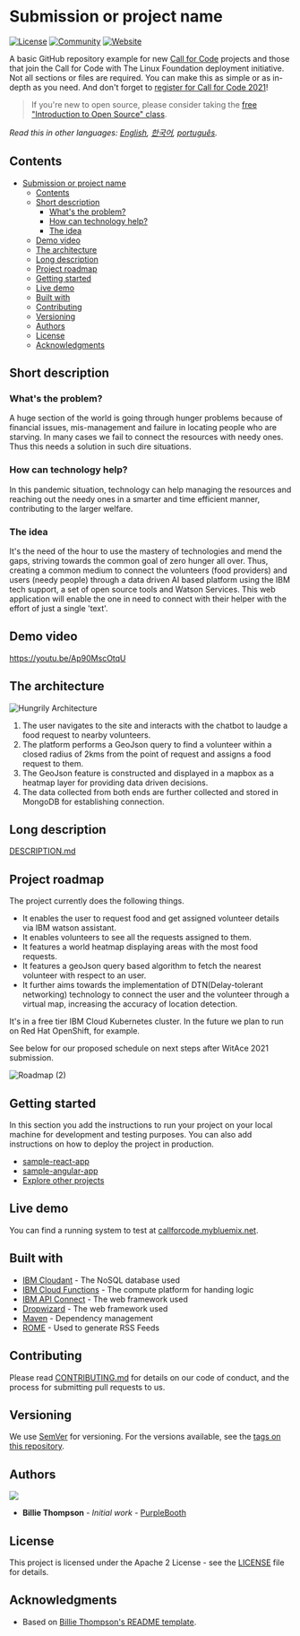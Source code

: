 # Submission or project name

[![License](https://img.shields.io/badge/License-Apache2-blue.svg)](https://www.apache.org/licenses/LICENSE-2.0) [![Community](https://img.shields.io/badge/Join-Community-blue)](https://developer.ibm.com/callforcode/get-started/) [![Website](https://img.shields.io/badge/View-Website-blue)](https://sample-project.s3-web.us-east.cloud-object-storage.appdomain.cloud/)

A basic GitHub repository example for new [Call for Code](https://developer.ibm.com/callforcode/) projects and those that join the Call for Code with The Linux Foundation deployment initiative. Not all sections or files are required. You can make this as simple or as in-depth as you need. And don't forget to [register for Call for Code 2021](https://developer.ibm.com/callforcode/get-started/)!

> If you're new to open source, please consider taking the [free "Introduction to Open Source" class](https://cognitiveclass.ai/courses/introduction-to-open-source).

_Read this in other languages: [English](README.md), [한국어](./docs/README.ko.md), [português](./docs/README.pt_br.md)._

## Contents

- [Submission or project name](#submission-or-project-name)
  - [Contents](#contents)
  - [Short description](#short-description)
    - [What's the problem?](#whats-the-problem)
    - [How can technology help?](#how-can-technology-help)
    - [The idea](#the-idea)
  - [Demo video](#demo-video)
  - [The architecture](#the-architecture)
  - [Long description](#long-description)
  - [Project roadmap](#project-roadmap)
  - [Getting started](#getting-started)
  - [Live demo](#live-demo)
  - [Built with](#built-with)
  - [Contributing](#contributing)
  - [Versioning](#versioning)
  - [Authors](#authors)
  - [License](#license)
  - [Acknowledgments](#acknowledgments)

## Short description

### What's the problem?

A huge section of the world is going through hunger problems because of financial issues, mis-management and failure in locating people who are starving. In many cases we fail to connect the resources with needy ones. Thus this needs a solution in such dire situations.

### How can technology help?

In this pandemic situation, technology can help managing the resources and reaching out the needy ones in a smarter and time efficient manner, contributing to the larger welfare.

### The idea

It's the need of the hour to use the mastery of technologies and mend the gaps, striving towards the common goal of zero hunger all over. Thus, creating a common medium to connect the volunteers (food providers) and users (needy people) through a data driven AI based platform using the IBM tech support, a set of open source tools and Watson Services. This web application will enable the one in need to connect with their helper with the effort of just a single 'text'.

## Demo video

https://youtu.be/Ap90MscOtqU

## The architecture

![Hungrily Architecture](https://user-images.githubusercontent.com/85761117/122475686-a6a01680-cfe2-11eb-9560-ce38ae82cd72.jpg)

1. The user navigates to the site and interacts with the chatbot to laudge a food request to nearby volunteers.
2. The platform performs a GeoJson query to find a volunteer within a closed radius of 2kms from the point of request and assigns a food request to them.
3. The GeoJson feature is constructed and displayed in a mapbox as a heatmap layer for providing data driven decisions.
4. The data collected from both ends are further collected and stored in MongoDB for establishing connection.


## Long description

[DESCRIPTION.md](https://github.com/Sohi-dev/Hungrily_Hackathon/blob/main/docs/DESCRIPTION.md)

## Project roadmap

The project currently does the following things.

- It enables the user to request food and get assigned volunteer details via IBM watson assistant.
- It enables volunteers to see all the requests assigned to them.
- It features a world heatmap displaying areas with the most food requests.
- It features a geoJson query based algorithm to fetch the nearest volunteer with respect to an user.
- It further aims towards the implementation of DTN(Delay-tolerant networking) technology to connect the user and the volunteer through a virtual map, increasing the accuracy of   location detection. 

It's in a free tier IBM Cloud Kubernetes cluster. In the future we plan to run on Red Hat OpenShift, for example.

See below for our proposed schedule on next steps after WitAce 2021 submission.

![Roadmap (2)](https://user-images.githubusercontent.com/85761117/122476884-8709ed80-cfe4-11eb-85ca-7a91cdd9445b.png)

## Getting started

In this section you add the instructions to run your project on your local machine for development and testing purposes. You can also add instructions on how to deploy the project in production.

- [sample-react-app](./sample-react-app/)
- [sample-angular-app](./sample-angular-app/)
- [Explore other projects](https://github.com/upkarlidder/ibmhacks)

## Live demo

You can find a running system to test at [callforcode.mybluemix.net](http://callforcode.mybluemix.net/).

## Built with

- [IBM Cloudant](https://cloud.ibm.com/catalog?search=cloudant#search_results) - The NoSQL database used
- [IBM Cloud Functions](https://cloud.ibm.com/catalog?search=cloud%20functions#search_results) - The compute platform for handing logic
- [IBM API Connect](https://cloud.ibm.com/catalog?search=api%20connect#search_results) - The web framework used
- [Dropwizard](http://www.dropwizard.io/1.0.2/docs/) - The web framework used
- [Maven](https://maven.apache.org/) - Dependency management
- [ROME](https://rometools.github.io/rome/) - Used to generate RSS Feeds

## Contributing

Please read [CONTRIBUTING.md](CONTRIBUTING.md) for details on our code of conduct, and the process for submitting pull requests to us.

## Versioning

We use [SemVer](http://semver.org/) for versioning. For the versions available, see the [tags on this repository](https://github.com/your/project/tags).

## Authors

<a href="https://github.com/Call-for-Code/Project-Sample/graphs/contributors">
  <img src="https://contributors-img.web.app/image?repo=Call-for-Code/Project-Sample" />
</a>

- **Billie Thompson** - _Initial work_ - [PurpleBooth](https://github.com/PurpleBooth)

## License

This project is licensed under the Apache 2 License - see the [LICENSE](LICENSE) file for details.

## Acknowledgments

- Based on [Billie Thompson's README template](https://gist.github.com/PurpleBooth/109311bb0361f32d87a2).
